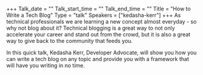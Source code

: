 +++
Talk_date = ""
Talk_start_time = ""
Talk_end_time = ""
Title = "How to Write a Tech Blog"
Type = "talk"
Speakers = ["kedasha-kerr"]
+++
As technical professionals we are learning a new concept almost everyday - so why not blog about it? Technical blogging is a great way to not only accelerate your career and stand out from the crowd, but it is also a great way to give back to the community that feeds you.

In this quick talk, Kedasha Kerr, Developer Advocate, will show you how you can write a tech blog on any topic and provide you with a framework that will have you writing in no time.
